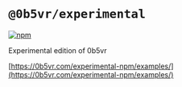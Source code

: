 # `@0b5vr/experimental`

[![npm](https://img.shields.io/npm/v/@0b5vr/experimental?logo=npm&style=flat-square)](https://www.npmjs.com/package/@0b5vr/experimental)

Experimental edition of 0b5vr

[https://0b5vr.com/experimental-npm/examples/](https://0b5vr.com/experimental-npm/examples/)
